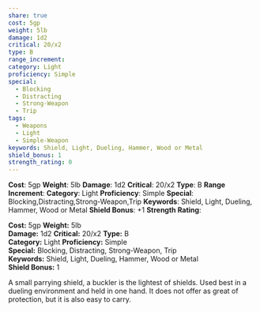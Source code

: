 ```yaml
---
share: true
cost: 5gp
weight: 5lb
damage: 1d2
critical: 20/x2
type: B
range_increment: 
category: Light
proficiency: Simple
special:
  - Blocking
  - Distracting
  - Strong-Weapon
  - Trip
tags:
  - Weapons
  - Light
  - Simple-Weapon
keywords: Shield, Light, Dueling, Hammer, Wood or Metal
shield_bonus: 1
strength_rating: 0
---
```

**Cost**: 5gp **Weight**: 5lb
**Damage**: 1d2 **Critical**: 20/x2 **Type**: B
**Range Increment**: 
**Category**: Light **Proficiency**: Simple
**Special**: Blocking,Distracting,Strong-Weapon,Trip
**Keywords**: Shield, Light, Dueling, Hammer, Wood or Metal
**Shield Bonus**: +1 **Strength Rating**: 

**Cost:** 5gp **Weight:** 5lb<br>**Damage:** 1d2 **Critical:** 20/x2 **Type:** B<br>**Category:** Light **Proficiency:** Simple<br>**Special:** Blocking, Distracting, Strong-Weapon, Trip<br>**Keywords:** Shield, Light, Dueling, Hammer, Wood or Metal<br>**Shield Bonus:** 1 







A small parrying shield, a buckler is the lightest of shields. Used best in a dueling environment and held in one hand. It does not offer as great of protection, but it is also easy to carry.